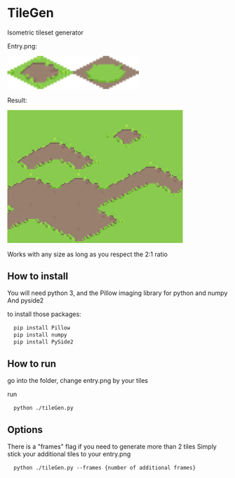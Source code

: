 # TileGen
Isometric tileset generator 

Entry.png:

<img src="https://github.com/jrouillard/TileGen/blob/master/entry.png?raw=true" width=300>


Result:

<img src="https://github.com/jrouillard/TileGen/blob/master/result.png?raw=true" width=400>

Works with any size as long as you respect the 2:1 ratio


## How to install

You will need python 3, and the Pillow imaging library for python and numpy
And pyside2 

to install those packages:

```
  pip install Pillow
  pip install numpy
  pip install PySide2
```

## How to run

  go into the folder, change entry.png by your tiles
  
  run
  
```
  python ./tileGen.py
```

## Options

There is a "frames" flag if you need to generate more than 2 tiles
Simply stick your additional tiles to your entry.png

```
  python ./tileGen.py --frames {number of additional frames}
```


